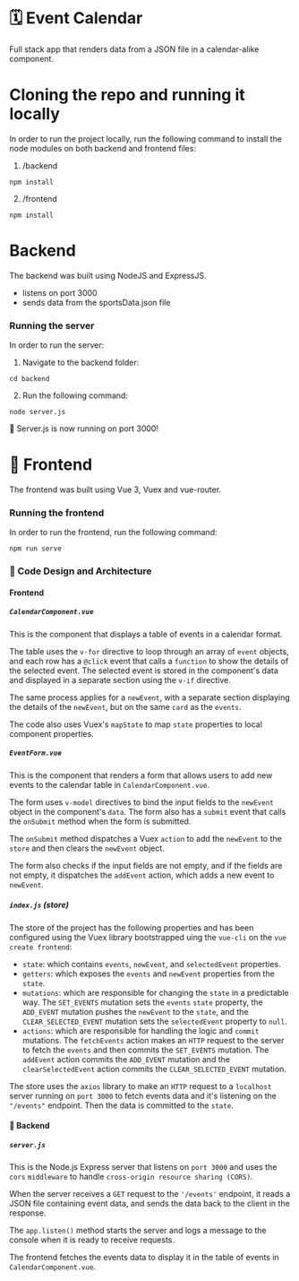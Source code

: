 # 🗓 Event Calendar

Full stack app that renders data from a JSON file in a calendar-alike component.

# Cloning the repo and running it locally

In order to run the project locally, run the following command to install the node modules on both backend and frontend files:

1. /backend

```
npm install
```

2. /frontend

```
npm install
```

# Backend

The backend was built using NodeJS and ExpressJS. 

- listens on port 3000
- sends data from the sportsData.json file

### Running the server

In order to run the server:

1. Navigate to the backend folder:

```
cd backend
```

2. Run the following command:

```
node server.js
```

👏 Server.js is now running on port 3000!

# 🎨 Frontend

The frontend was built using Vue 3, Vuex and vue-router.

### Running the frontend

In order to run the frontend, run the following command:

```
npm run serve
```

### 📐 Code Design and Architecture

#### Frontend

##### `CalendarComponent.vue`

This is the component that displays a table of events in a calendar format. 

The table uses the `v-for` directive to loop through an array of `event` objects, and each row has a `@click` event that calls a `function` to show the details of the selected event. The selected event is stored in the component's data and displayed in a separate section using the `v-if` directive. 

The same process applies for a `newEvent`, with a separate section displaying the details of the `newEvent`, but on the same `card` as the `events`.

The code also uses Vuex's `mapState` to map `state` properties to local component properties.

##### `EventForm.vue`

This is the component that renders a form that allows users to add new events to the calendar table in `CalendarComponent.vue`. 

The form uses `v-model` directives to bind the input fields to the `newEvent` object in the component's `data`. The form also has a `submit` event that calls the `onSubmit` method when the form is submitted. 

The `onSubmit` method dispatches a Vuex `action` to add the `newEvent` to the `store` and then clears the `newEvent` object. 

The form also checks if the input fields are not empty, and if the fields are not empty, it dispatches the `addEvent` action, which adds a new event to `newEvent`.

##### `index.js` (store)

The store of the project has the following properties and has been configured using the Vuex library bootstrapped uing the `vue-cli` on the `vue create frontend`:

- `state`: which contains `events`, `newEvent`, and `selectedEvent` properties.
- `getters`: which exposes the `events` and `newEvent` properties from the `state`.
- `mutations`: which are responsible for changing the `state` in a predictable way. The `SET_EVENTS` mutation sets the `events` `state` property, the `ADD_EVENT` mutation pushes the `newEvent` to the `state`, and the `CLEAR_SELECTED_EVENT` mutation sets the `selectedEvent` property to `null`.
- `actions`: which are responsible for handling the logic and `commit` mutations. The `fetchEvents` action makes an `HTTP` request to the server to fetch the `events` and then commits the `SET_EVENTS` mutation. The `addEvent` action commits the `ADD_EVENT` mutation and the `clearSelectedEvent` action commits the `CLEAR_SELECTED_EVENT` mutation.

The store uses the `axios` library to make an `HTTP` request to a `localhost` server running on `port 3000` to fetch events data and it's listening on the `"/events"` endpoint. Then the data is committed to the `state`.

#### 🔩 Backend

##### `server.js`

This is the Node.js Express server that listens on `port 3000` and uses the `cors` `middleware` to handle `cross-origin resource sharing (CORS)`. 

When the server receives a `GET` request to the `'/events'` endpoint, it reads a JSON file containing event data, and sends the data back to the client in the response. 

The `app.listen()` method starts the server and logs a message to the console when it is ready to receive requests.

The frontend fetches the events data to display it in the table of events in `CalendarComponent.vue`.
